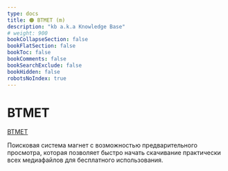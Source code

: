 ```yaml
---
type: docs
title: 🟠 BTMET (m)
description: "kb a.k.a Knowledge Base"
# weight: 900
bookCollapseSection: false
bookFlatSection: false
bookToc: false
bookComments: false
bookSearchExclude: false
bookHidden: false
robotsNoIndex: true
---
```


# BTMET

[BTMET](https://btmet.com/?nt)

Поисковая система магнет с возможностью предварительного просмотра, которая позволяет быстро начать скачивание практически всех медиафайлов для бесплатного использования.

